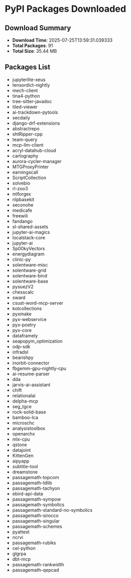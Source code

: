 # PyPI Packages Downloaded

## Download Summary
- **Download Time**: 2025-07-25T13:59:31.039333
- **Total Packages**: 91
- **Total Size**: 35.44 MB

## Packages List
- jupyterlite-xeus
- tensordict-nightly
- mech-client
- tina4-python
- tree-sitter-javadoc
- tiled-viewer
- ai-trackdown-pytools
- secdaily
- django-drf-extensions
- abstractrepo
- shtRipper-cpp
- team-query
- mcp-llm-client
- acryl-datahub-cloud
- cartography
- aurora-cycler-manager
- MTGProxyPrinter
- earningscall
- ScriptCollection
- solvebio
- rl-zoo3
- mlforgex
- nlpbasekit
- seconohe
- medicafe
- freewili
- fandango
- sl-shared-assets
- jupyter-ai-magics
- localstack-core
- jupyter-ai
- Sp00kyVectors
- energydiagram
- clinic-py
- solentware-misc
- solentware-grid
- solentware-bind
- solentware-base
- pysuezV2
- chesscalc
- sward
- csust-word-mcp-server
- kotcollections
- pyxmake
- pyx-webservice
- pyx-poetry
- pyx-core
- dataframely
- seapopym_optimization
- odp-sdk
- infradsl
- bearishpy
- inorbit-connector
- fbgemm-gpu-nightly-cpu
- ai-resume-parser
- dda
- jarvis-ai-assistant
- chift
- relationalai
- delpha-mcp
- seg_tgce
- rock-solid-base
- bamboo-lca
- microschc
- analysistoolbox
- openarchx
- mlx-cpu
- qstone
- datajoint
- KittenGen
- aipyapp
- subtitle-tool
- dreamstone
- passagemath-topcom
- passagemath-tdlib
- passagemath-tachyon
- ebird-api-data
- passagemath-sympow
- passagemath-symbolics
- passagemath-standard-no-symbolics
- passagemath-sirocco
- passagemath-singular
- passagemath-schemes
- pyattest
- ncrvi
- passagemath-rubiks
- cel-python
- glgrpa
- dbt-mcp
- passagemath-rankwidth
- passagemath-qepcad
